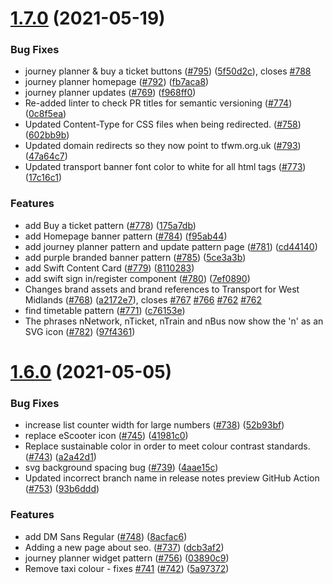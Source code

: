 # [1.7.0](https://github.com/wmcadigital/wmn-design-system/compare/v1.6.0...v1.7.0) (2021-05-19)


### Bug Fixes

* journey planner & buy a ticket buttons ([#795](https://github.com/wmcadigital/wmn-design-system/issues/795)) ([5f50d2c](https://github.com/wmcadigital/wmn-design-system/commit/5f50d2cb8b44976c51b2893b7d333ee4a08c5229)), closes [#788](https://github.com/wmcadigital/wmn-design-system/issues/788)
* journey planner homepage ([#792](https://github.com/wmcadigital/wmn-design-system/issues/792)) ([fb7aca8](https://github.com/wmcadigital/wmn-design-system/commit/fb7aca89f2063c38d0619fefa3e1f501ebf3a896))
* journey planner updates ([#769](https://github.com/wmcadigital/wmn-design-system/issues/769)) ([f968ff0](https://github.com/wmcadigital/wmn-design-system/commit/f968ff0380a2df2c1e1e455fc0b503728e4c7f0a))
* Re-added linter to check PR titles for semantic versioning ([#774](https://github.com/wmcadigital/wmn-design-system/issues/774)) ([0c8f5ea](https://github.com/wmcadigital/wmn-design-system/commit/0c8f5ea929f0316cafb8fe19541825e41fc9a05e))
* Updated Content-Type for CSS files when being redirected. ([#758](https://github.com/wmcadigital/wmn-design-system/issues/758)) ([602bb9b](https://github.com/wmcadigital/wmn-design-system/commit/602bb9b200fddd8921b9ab9dd2ffc226272f8dd7))
* Updated domain redirects so they now point to tfwm.org.uk ([#793](https://github.com/wmcadigital/wmn-design-system/issues/793)) ([47a64c7](https://github.com/wmcadigital/wmn-design-system/commit/47a64c7fcd06ea0d2b7dfa0b51f75c866afb9260))
* Updated transport banner font color to white for all html tags ([#773](https://github.com/wmcadigital/wmn-design-system/issues/773)) ([17c16c1](https://github.com/wmcadigital/wmn-design-system/commit/17c16c1531fceba46a22b47386d16cb68e5e9299))


### Features

* add Buy a ticket pattern ([#778](https://github.com/wmcadigital/wmn-design-system/issues/778)) ([175a7db](https://github.com/wmcadigital/wmn-design-system/commit/175a7dbae690d21ebf0d7bb812eb9e2e38e699b3))
* add Homepage banner pattern ([#784](https://github.com/wmcadigital/wmn-design-system/issues/784)) ([f95ab44](https://github.com/wmcadigital/wmn-design-system/commit/f95ab44c1bac8d72ada58ead2a469c4d8978fe39))
* add journey planner pattern and update pattern page ([#781](https://github.com/wmcadigital/wmn-design-system/issues/781)) ([cd44140](https://github.com/wmcadigital/wmn-design-system/commit/cd441401f800a35e0d807b31af3624e442b9d1c4))
* add purple branded banner pattern ([#785](https://github.com/wmcadigital/wmn-design-system/issues/785)) ([5ce3a3b](https://github.com/wmcadigital/wmn-design-system/commit/5ce3a3b9023581aef2cdcdb9e84fa8bd7980a00a))
* add Swift Content Card ([#779](https://github.com/wmcadigital/wmn-design-system/issues/779)) ([8110283](https://github.com/wmcadigital/wmn-design-system/commit/811028373ccf011632422af2dfdd30e32219a09e))
* add swift sign in/register component ([#780](https://github.com/wmcadigital/wmn-design-system/issues/780)) ([7ef0890](https://github.com/wmcadigital/wmn-design-system/commit/7ef0890db4bd81d989dcf43bbee1b9b2d2ce88d1))
* Changes brand assets and brand references to Transport for West Midlands ([#768](https://github.com/wmcadigital/wmn-design-system/issues/768)) ([a2172e7](https://github.com/wmcadigital/wmn-design-system/commit/a2172e7852cef9737d86bbb30f14944b2bd46d80)), closes [#767](https://github.com/wmcadigital/wmn-design-system/issues/767) [#766](https://github.com/wmcadigital/wmn-design-system/issues/766) [#762](https://github.com/wmcadigital/wmn-design-system/issues/762) [#762](https://github.com/wmcadigital/wmn-design-system/issues/762)
* find timetable pattern ([#771](https://github.com/wmcadigital/wmn-design-system/issues/771)) ([c76153e](https://github.com/wmcadigital/wmn-design-system/commit/c76153e3c417c012e13841030950a508d3024186))
* The phrases nNetwork, nTicket, nTrain and nBus now show the 'n' as an SVG icon ([#782](https://github.com/wmcadigital/wmn-design-system/issues/782)) ([97f4361](https://github.com/wmcadigital/wmn-design-system/commit/97f4361f24fb27f09375b64da069d65864b4413e))

# [1.6.0](https://github.com/wmcadigital/wmn-design-system/compare/v1.5.0...v1.6.0) (2021-05-05)


### Bug Fixes

* increase list counter width for large numbers ([#738](https://github.com/wmcadigital/wmn-design-system/issues/738)) ([52b93bf](https://github.com/wmcadigital/wmn-design-system/commit/52b93bfa95d393a9f3db1468a63bc55346959561))
* replace eScooter icon ([#745](https://github.com/wmcadigital/wmn-design-system/issues/745)) ([41981c0](https://github.com/wmcadigital/wmn-design-system/commit/41981c0db842c3b56c5c8ccae2f8c1901b76b2d8))
* Replace sustainable color in order to meet colour contrast standards. ([#743](https://github.com/wmcadigital/wmn-design-system/issues/743)) ([a2a42d1](https://github.com/wmcadigital/wmn-design-system/commit/a2a42d158837564820b2b0f372b70cf245999d42))
* svg background spacing bug ([#739](https://github.com/wmcadigital/wmn-design-system/issues/739)) ([4aae15c](https://github.com/wmcadigital/wmn-design-system/commit/4aae15c6e8e52d1b8a8dfcdb019d8b61bc3aac52))
* Updated incorrect branch name in release notes preview GitHub Action ([#753](https://github.com/wmcadigital/wmn-design-system/issues/753)) ([93b6ddd](https://github.com/wmcadigital/wmn-design-system/commit/93b6ddd5adfc1749f0cca466b1c011f7c9d08810))


### Features

* add DM Sans Regular ([#748](https://github.com/wmcadigital/wmn-design-system/issues/748)) ([8acfac6](https://github.com/wmcadigital/wmn-design-system/commit/8acfac6f35418ff5822fc34142185d54db4c0dac))
* Adding a new page about seo. ([#737](https://github.com/wmcadigital/wmn-design-system/issues/737)) ([dcb3af2](https://github.com/wmcadigital/wmn-design-system/commit/dcb3af2d6c60cb602a7c3ca71aa0ddcb37cf2967))
* journey planner widget pattern ([#756](https://github.com/wmcadigital/wmn-design-system/issues/756)) ([03890c9](https://github.com/wmcadigital/wmn-design-system/commit/03890c9d05cd43c7cbf68cd5ac25cc7824e398a6))
* Remove taxi colour - fixes [#741](https://github.com/wmcadigital/wmn-design-system/issues/741) ([#742](https://github.com/wmcadigital/wmn-design-system/issues/742)) ([5a97372](https://github.com/wmcadigital/wmn-design-system/commit/5a973721831156b9b0ee1aee71b6c1206fee6cef))
